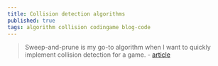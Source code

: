 ```yaml
---
title: Collision detection algorithms
published: true
tags: algorithm collision codingame blog-code
---
```

> Sweep-and-prune is my go-to algorithm when I want to quickly implement collision detection for a game.  - [article](https://leanrada.com/notes/sweep-and-prune/)
